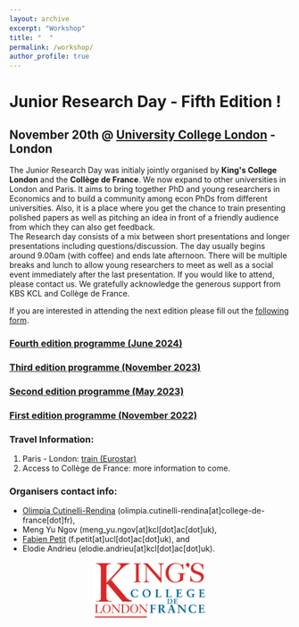 ```yaml
---
layout: archive
excerpt: "Workshop"
title: "  "
permalink: /workshop/
author_profile: true
---
```


# Junior Research Day - Fifth Edition !

## November 20th @ [University College London](https://www.ucl.ac.uk/) - London

The Junior Research Day was initialy jointly organised by **King's College London** and the **Collège de France**. We now expand to other universities in London and Paris. It aims to bring together PhD and young researchers in Economics and to build a community among econ PhDs from different universities. Also, it is a place where you get the chance to train presenting polished papers as well as pitching an idea in front of a friendly audience from which they can also get feedback.  
The Research day consists of a mix between short presentations and longer presentations including questions/discussion. The day usually begins around 9.00am (with coffee) and ends late afternoon. There will be multiple breaks and lunch to allow young researchers to meet as well as a social event immediately after the last presentation. If you would like to attend, please contact us. We gratefully acknowledge the generous support from KBS KCL and Collège de France.

If you are interested in attending the next edition please fill out the [following form](XXX).

### [Fourth edition programme (June 2024)](http://elodieandrieu.github.io/files/JRD_PROGRAM_Apr2024.pdf)
### [Third edition programme (November 2023)](http://elodieandrieu.github.io/files/JRD_PROGRAM_nov2023.pdf)
### [Second edition programme (May 2023)](http://elodieandrieu.github.io/files/Schedule_May23.pdf)
### [First edition programme (November 2022)](http://elodieandrieu.github.io/files/Schedule_for_Economics_PhD_Research_Day.pdf)

### Travel Information:
1. Paris - London: [train (Eurostar)](https://www.eurostar.com/fr-fr) 
2. Access to Collège de France: more information to come.

### Organisers contact info:
* [Olimpia Cutinelli-Rendina](https://sites.google.com/view/ocutinelli-rendina/accueil) (olimpia.cutinelli-rendina[at]college-de-france[dot]fr),
* Meng Yu Ngov (meng_yu.ngov[at]kcl[dot]ac[dot]uk),
* [Fabien Petit](https://www.fabienpetit.com) (f.petit[at]ucl[dot]ac[dot]uk), and
* Elodie Andrieu (elodie.andrieu[at]kcl[dot]ac[dot]uk).


<p align="center" width="80%">
    <img width="40%" src="/images/kings-college-london2.png">
</p>
